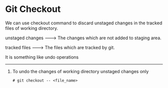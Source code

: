 # Git Checkout

We can use checkout command to discard unstaged changes in the tracked files of working directory.

unstaged changes ---> The changes which are not added to staging area.

tracked files    ---> The files which are tracked by git.

It is something like undo operations

---
1. To undo the changes of working directory unstaged changes only
    ~~~
    # git checkout -- <file_name>
    ~~~
    

